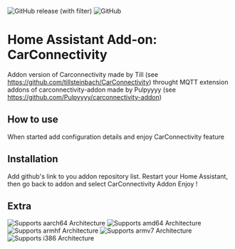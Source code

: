 ![GitHub release (with filter)](https://img.shields.io/github/v/release/jressel01/carconnectivity-addon) ![GitHub](https://img.shields.io/github/license/jressel01/carconnectivity-addon)

# Home Assistant Add-on: CarConnectivity

Addon version of Carconnectivity made by Till (see https://github.com/tillsteinbach/CarConnectivity) throught MQTT
extension addons of carconnectivity-addon made by Pulpyyyy (see https://github.com/Pulpyyyy/carconnectivity-addon)



## How to use

When started add configuration details and enjoy CarConnectivity feature

## Installation

Add github's link to you addon repository list.
Restart your Home Assistant, then go back to addon and select CarConnectivity Addon
Enjoy !

## Extra

![Supports aarch64 Architecture][aarch64-shield]
![Supports amd64 Architecture][amd64-shield]
![Supports armhf Architecture][armhf-shield]
![Supports armv7 Architecture][armv7-shield]
![Supports i386 Architecture][i386-shield]

[aarch64-shield]: https://img.shields.io/badge/aarch64-yes-green.svg
[amd64-shield]: https://img.shields.io/badge/amd64-yes-green.svg
[armhf-shield]: https://img.shields.io/badge/armhf-yes-green.svg
[armv7-shield]: https://img.shields.io/badge/armv7-yes-green.svg
[i386-shield]: https://img.shields.io/badge/i386-yes-green.svg
